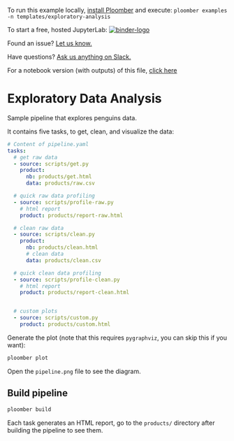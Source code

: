 <!-- start header -->
To run this example locally, [install Ploomber](https://ploomber.readthedocs.io/en/latest/get-started/install.html) and execute: `ploomber examples -n templates/exploratory-analysis`

To start a free, hosted JupyterLab: [![binder-logo](https://mybinder.org/badge_logo.svg)](https://mybinder.org/v2/gh/ploomber/binder-env/main?urlpath=git-pull%3Frepo%3Dhttps%253A%252F%252Fgithub.com%252Fploomber%252Fprojects%26urlpath%3Dlab%252Ftree%252Fprojects%252Ftemplates/exploratory-analysis%252FREADME.ipynb%26branch%3Dmaster)

Found an issue? [Let us know.](https://github.com/ploomber/projects/issues/new?title=templates/exploratory-analysis%20issue)

Have questions? [Ask us anything on Slack.](http://community.ploomber.io/)

For a notebook version (with outputs) of this file, [click here](https://github.com/ploomber/projects/blob/master/templates/exploratory-analysis/README.ipynb)
<!-- end header -->



# Exploratory Data Analysis

<!-- start description -->
Sample pipeline that explores penguins data.
<!-- end description -->

It contains five tasks, to get, clean, and visualize the data:

<!-- #md -->
```yaml
# Content of pipeline.yaml
tasks:
  # get raw data
  - source: scripts/get.py
    product:
      nb: products/get.html
      data: products/raw.csv

  # quick raw data profiling
  - source: scripts/profile-raw.py
    # html report
    product: products/report-raw.html

  # clean raw data
  - source: scripts/clean.py
    product:
      nb: products/clean.html
      # clean data
      data: products/clean.csv

  # quick clean data profiling
  - source: scripts/profile-clean.py
    # html report     
    product: products/report-clean.html


  # custom plots
  - source: scripts/custom.py
    product: products/custom.html
```
<!-- #endmd -->

Generate the plot (note that this requires `pygraphviz`, you can skip this if you want):

<!-- #md -->
```sh
ploomber plot
```
<!-- #endmd -->


Open the `pipeline.png` file to see the diagram.

## Build pipeline

```sh
ploomber build
```

Each task generates an HTML report, go to the `products/` directory after
building the pipeline to see them.